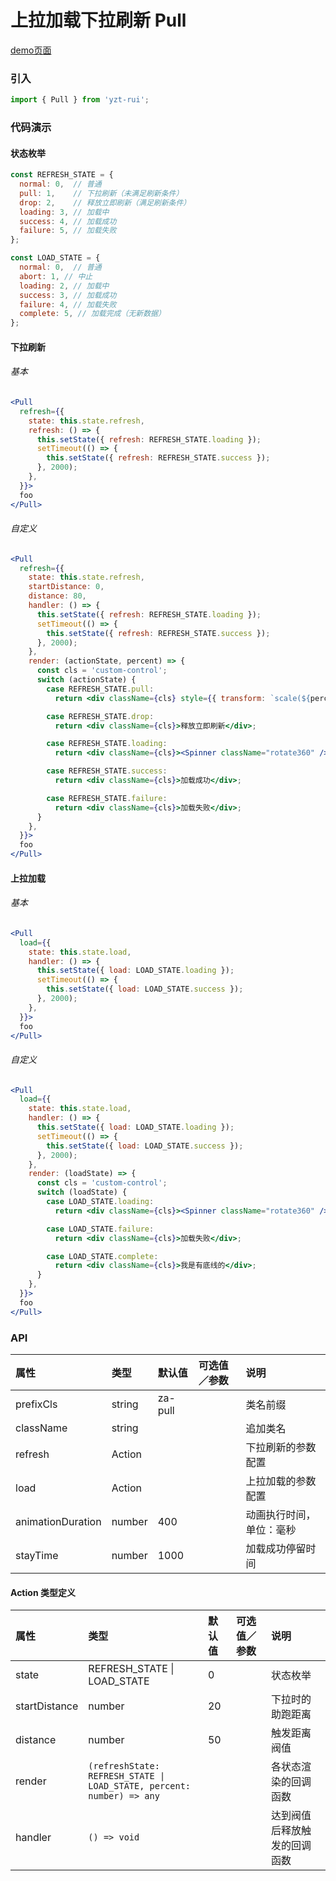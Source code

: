 # 上拉加载下拉刷新 Pull

[demo页面](http://47.102.138.2/yui.mobile/#/pull)

### 引入

```js
import { Pull } from 'yzt-rui';
```

### 代码演示

#### 状态枚举
```js
const REFRESH_STATE = {
  normal: 0,  // 普通
  pull: 1,    // 下拉刷新（未满足刷新条件）
  drop: 2,    // 释放立即刷新（满足刷新条件）
  loading: 3, // 加载中
  success: 4, // 加载成功
  failure: 5, // 加载失败
};

const LOAD_STATE = {
  normal: 0,  // 普通
  abort: 1, // 中止
  loading: 2, // 加载中
  success: 3, // 加载成功
  failure: 4, // 加载失败
  complete: 5, // 加载完成（无新数据）
};
```

#### 下拉刷新

###### 基本
```jsx
<Pull
  refresh={{
    state: this.state.refresh,
    refresh: () => {
      this.setState({ refresh: REFRESH_STATE.loading });
      setTimeout(() => {
        this.setState({ refresh: REFRESH_STATE.success });
      }, 2000);
    },
  }}>
  foo
</Pull>
```

###### 自定义
```jsx
<Pull
  refresh={{
    state: this.state.refresh,
    startDistance: 0,
    distance: 80,
    handler: () => {
      this.setState({ refresh: REFRESH_STATE.loading });
      setTimeout(() => {
        this.setState({ refresh: REFRESH_STATE.success });
      }, 2000);
    },
    render: (actionState, percent) => {
      const cls = 'custom-control';
      switch (actionState) {
        case REFRESH_STATE.pull:
          return <div className={cls} style={{ transform: `scale(${percent / 100})` }}><img src={logo} alt="" /></div>;

        case REFRESH_STATE.drop:
          return <div className={cls}>释放立即刷新</div>;

        case REFRESH_STATE.loading:
          return <div className={cls}><Spinner className="rotate360" /></div>;

        case REFRESH_STATE.success:
          return <div className={cls}>加载成功</div>;

        case REFRESH_STATE.failure:
          return <div className={cls}>加载失败</div>;
      }
    },
  }}>
  foo
</Pull>
```

#### 上拉加载

###### 基本
```jsx
<Pull
  load={{
    state: this.state.load,
    handler: () => {
      this.setState({ load: LOAD_STATE.loading });
      setTimeout(() => {
        this.setState({ load: LOAD_STATE.success });
      }, 2000);
    },
  }}>
  foo
</Pull>
```

###### 自定义
```jsx
<Pull
  load={{
    state: this.state.load,
    handler: () => {
      this.setState({ load: LOAD_STATE.loading });
      setTimeout(() => {
        this.setState({ load: LOAD_STATE.success });
      }, 2000);
    },
    render: (loadState) => {
      const cls = 'custom-control';
      switch (loadState) {
        case LOAD_STATE.loading:
          return <div className={cls}><Spinner className="rotate360" /></div>;

        case LOAD_STATE.failure:
          return <div className={cls}>加载失败</div>;

        case LOAD_STATE.complete:
          return <div className={cls}>我是有底线的</div>;
      }
    },
  }}>
  foo
</Pull>
```

### API

| 属性 | 类型 | 默认值 | 可选值／参数 | 说明 |
| :--- | :--- | :--- | :--- | :--- |
| prefixCls | string | za-pull | | 类名前缀 |
| className | string | | | 追加类名 |
| refresh | Action | | | 下拉刷新的参数配置 |
| load | Action |  | | 上拉加载的参数配置 |
| animationDuration | number | 400 | | 动画执行时间，单位：毫秒 |
| stayTime | number | 1000 | | 加载成功停留时间 |

#### Action 类型定义
| 属性 | 类型 | 默认值 | 可选值／参数 | 说明 |
| :--- | :--- | :--- | :--- | :--- |
| state | REFRESH_STATE &#124; LOAD_STATE | 0 | | 状态枚举 |
| startDistance | number | 20 | | 下拉时的助跑距离 |
| distance | number | 50 | | 触发距离阀值 |
| render | <code>(refreshState: REFRESH_STATE &#124; LOAD_STATE, percent: number) => any</code> | | | 各状态渲染的回调函数 |
| handler | <code>() => void</code> | | | 达到阀值后释放触发的回调函数 |



